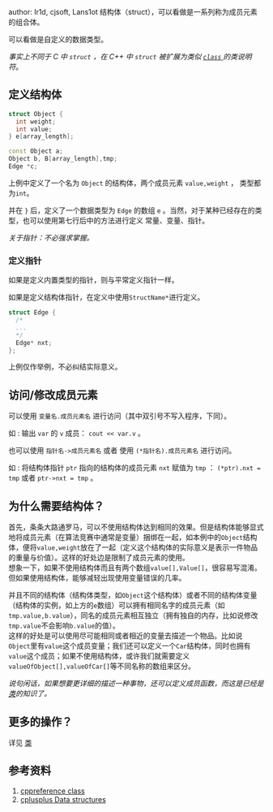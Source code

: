 author: Ir1d, cjsoft, Lans1ot
结构体（struct），可以看做是一系列称为成员元素的组合体。

可以看做是自定义的数据类型。

_事实上不同于 C 中 `struct` ，在 C++ 中 `struct` 被扩展为类似 [ `class` ](./class.md) 的类说明符_。

## 定义结构体

```cpp
struct Object {
  int weight;
  int value;
} e[array_length];

const Object a;
Object b, B[array_length],tmp;
Edge *c;
```

上例中定义了一个名为 `Object` 的结构体，两个成员元素 `value,weight` ， 类型都为`int`。

并在 `}` 后，定义了一个数据类型为 `Edge` 的数组 `e` 。当然，对于某种已经存在的类型，也可以使用第七行后中的方法进行定义 常量、变量、指针。

_关于指针：不必强求掌握。_    

### 定义指针

如果是定义内置类型的指针，则与平常定义指针一样。

如果是定义结构体指针，在定义中使用`StructName*`进行定义。

```cpp
struct Edge {
  /*
  ...
  */
  Edge* nxt;
};
```

上例仅作举例，不必纠结实际意义。

## 访问/修改成员元素

可以使用 `变量名.成员元素名` 进行访问（其中双引号不写入程序，下同）。

如 : 输出 `var` 的 `v` 成员： `cout << var.v` 。

也可以使用 `指针名->成员元素名` 或者 使用 `(*指针名).成员元素名` 进行访问。

如 : 将结构体指针 `ptr` 指向的结构体的成员元素 `nxt` 赋值为 `tmp` ： `(*ptr).nxt = tmp` 或者 `ptr->nxt = tmp` 。

## 为什么需要结构体？

首先，条条大路通罗马，可以不使用结构体达到相同的效果。但是结构体能够显式地将成员元素（在算法竞赛中通常是变量）捆绑在一起，如本例中的`Object`结构体，便将`value,weight`放在了一起（定义这个结构体的实际意义是表示一件物品的重量与价值）。这样的好处边是限制了成员元素的使用。     
想象一下，如果不使用结构体而且有两个数组`value[],Value[]`，很容易写混淆。但如果使用结构体，能够减轻出现使用变量错误的几率。

并且不同的结构体（结构体类型，如`Object`这个结构体）或者不同的结构体变量（结构体的实例，如上方的`e`数组）可以拥有相同名字的成员元素（如`tmp.value,b.value`），同名的成员元素相互独立（拥有独自的内存，比如说修改`tmp.value`不会影响`b.value`的值）。    
这样的好处是可以使用尽可能相同或者相近的变量去描述一个物品。比如说`Object`里有`value`这个成员变量；我们还可以定义一个`Car`结构体，同时也拥有`value`这个成员；如果不使用结构体，或许我们就需要定义`valueOfObject[],valueOfCar[]`等不同名称的数组来区分。

_说句闲话，如果想要更详细的描述一种事物，还可以定义成员函数，而这是已经是[类](./class.md)的知识了。_

## 更多的操作？

详见 [类](./class.md) 

## 参考资料

1.   [cppreference class](https://zh.cppreference.com/w/cpp/language/class) 
2.   [cplusplus Data structures](http://www.cplusplus.com/doc/tutorial/structures/) 
